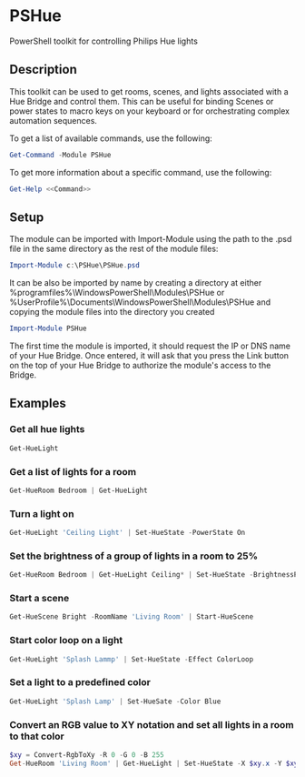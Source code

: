 # PSHue
PowerShell toolkit for controlling Philips Hue lights

## Description
This toolkit can be used to get rooms, scenes, and lights associated with a Hue Bridge and control them.  This can be useful for binding Scenes or power states to macro keys on your keyboard or for orchestrating complex automation sequences.

To get a list of available commands, use the following:
```PowerShell
Get-Command -Module PSHue
```
To get more information about a specific command, use the following:
```PowerShell
Get-Help <<Command>>
```

## Setup
The module can be imported with Import-Module using the path to the .psd file in the same directory as the rest of the module files:
```PowerShell
Import-Module c:\PSHue\PSHue.psd
```
It can be also be imported by name by creating a directory at either %programfiles%\WindowsPowerShell\Modules\PSHue or %UserProfile%\Documents\WindowsPowerShell\Modules\PSHue and copying the module files into the directory you created
```PowerShell
Import-Module PSHue
```

The first time the module is imported, it should request the IP or DNS name of your Hue Bridge.  Once entered, it will ask that you press the Link button on the top of your Hue Bridge to authorize the module's access to the Bridge.

## Examples
### Get all hue lights
```PowerShell
Get-HueLight
```

### Get a list of lights for a room
```PowerShell
Get-HueRoom Bedroom | Get-HueLight
```

### Turn a light on
```PowerShell
Get-HueLight 'Ceiling Light' | Set-HueState -PowerState On
```

### Set the brightness of a group of lights in a room to 25%
```PowerShell
Get-HueRoom Bedroom | Get-HueLight Ceiling* | Set-HueState -BrightnessPercent 25
```

### Start a scene
```PowerShell
Get-HueScene Bright -RoomName 'Living Room' | Start-HueScene
```

### Start color loop on a light
```PowerShell
Get-HueLight 'Splash Lammp' | Set-HueState -Effect ColorLoop
```

### Set a light to a predefined color
```PowerShell
Get-HueLight 'Splash Lamp' | Set-HueSate -Color Blue
```

### Convert an RGB value to XY notation and set all lights in a room to that color
```PowerShell
$xy = Convert-RgbToXy -R 0 -G 0 -B 255
Get-HueRoom 'Living Room' | Get-HueLight | Set-HueState -X $xy.x -Y $xy.y
```
